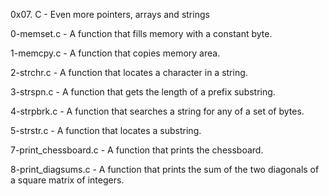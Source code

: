 0x07. C - Even more pointers, arrays and strings

0-memset.c - A function that fills memory with a constant byte.

1-memcpy.c - A function that copies memory area.

2-strchr.c - A function that locates a character in a string.

3-strspn.c - A function that gets the length of a prefix substring.

4-strpbrk.c - A function that searches a string for any of a set of bytes.

5-strstr.c - A function that locates a substring.

7-print_chessboard.c - A function that prints the chessboard.

8-print_diagsums.c - A function that prints the sum of the two diagonals of a square matrix of integers.
